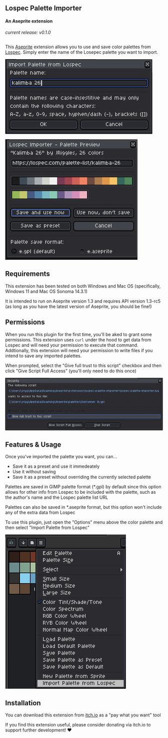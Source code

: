 ## Lospec Palette Importer

#### An Aseprite extension

*current release: v0.1.0*

##

This [Aseprite](https://aseprite.org) extension allows you to use and save color palettes from [Lospec](https://lospec.com). Simply enter the name of the Losepec palette you want to import.

<img src="./screenshots/import dialog.png"></img>

<img src="./screenshots/palette preview dialog.png"></img>

## Requirements

This extension has been tested on both Windows and Mac OS (specifically, Windows 11 and Mac OS Sonoma 14.3.1)

It is intended to run on Aseprite version 1.3 and requires API version 1.3-rc5 (as long as you have the latest version of Aseprite, you should be fine!)

## Permissions

When you run this plugin for the first time, you'll be aked to grant some permissions. This extension uses `curl` under the hood to get data from Lospec and will need your permission to execute that command. Addtionally, this extension will need your permission to write files if you intend to save any imported palettes.

When prompted, select the "Give full trust to this script" checkbox and then click "Give Script Full Access" (you'll only need to do this once)

<img src="./screenshots/security dialog.png"></img>

## Features & Usage

Once you've imported the palette you want, you can...
- Save it as a preset and use it immedeately
- Use it without saving
- Save it as a preset without overriding the currently selected palette

Palettes are saved in GIMP palette format (*.gpl) by default since this option allows for other info from Lospec to be included with the palette, such as the author's name and the Lospec palette list URL

Palettes can also be saved in *.aseprite format, but this option won't include any of the extra data from Lospec

To use this plugin, just open the "Options" menu above the color palette and then select "Import Palette from Lospec"

<img src="./screenshots/palette menu selection.png"></img>

## Installation

You can download this extension from [itch.io]() as a "pay what you want" tool

If you find this extension useful, please consider donating via itch.io to support further development! &hearts;
